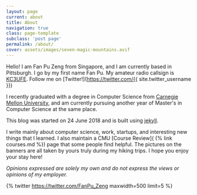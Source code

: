 ```yaml
---
layout: page
current: about
title: About
navigation: true
class: page-template
subclass: 'post page'
permalink: /about/
cover: assets/images/seven-magic-mountains.avif
---
```

Hello! I am Fan Pu Zeng from Singapore, and I am currently based in Pittsburgh. I go by my first name Fan Pu. My amateur radio callsign is [KC3UFE](https://www.fccbulletin.com/callsign/?q=KC3UFE).
Follow me on [Twitter!](https://twitter.com/{{ site.twitter_username }})

I recently graduated with a degree in Computer Science from [Carnegie Mellon University](https://www.cmu.edu/), and am currently pursuing another year of Master's in Computer Science at the same place.

<!-- I used to work as a software engineer at [Saleswhale](https://saleswhale.com) before I enrolled in college. 
I have interned at [Asana](https://asana.com/) under the Infrastructure Management team, [Facebook](https://about.facebook.com/meta) on the Tupperware Scheduler Production Engineering team, and twice at [Jane Street](https://www.janestreet.com/) as a Linux Engineer Intern.  -->

This blog was started on 24 June 2018 and is built using [jekyll](https://github.com/jekyll/jekyll).

I write mainly about computer science, work, startups, and interesting new
things that I learned. I also maintain a CMU [Course Review]( {% link
courses.md %}) page that some people find helpful.  The pictures on the banners
are all taken by yours truly during my hiking trips. I hope you enjoy your stay
here!


*Opinions expressed are solely my own and do not express the views or opinions of my employer.*

{% twitter https://twitter.com/FanPu_Zeng maxwidth=500 limit=5 %}

<br>
